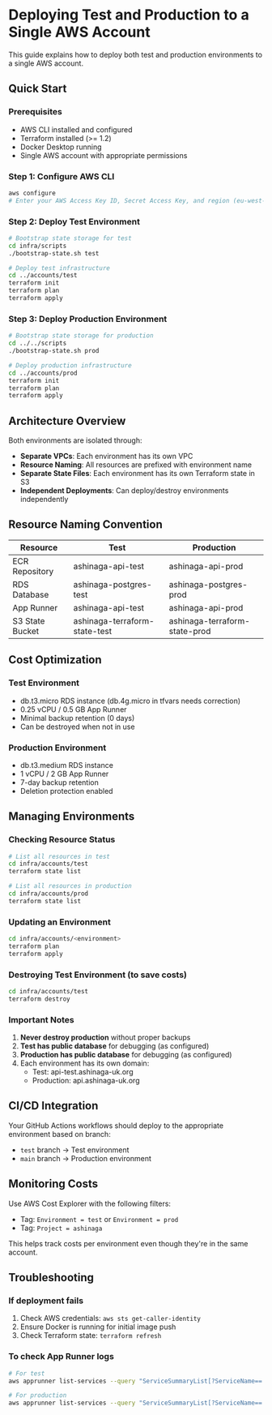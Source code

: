# Deploying Test and Production to a Single AWS Account

This guide explains how to deploy both test and production environments to a single AWS account.

## Quick Start

### Prerequisites
- AWS CLI installed and configured
- Terraform installed (>= 1.2)
- Docker Desktop running
- Single AWS account with appropriate permissions

### Step 1: Configure AWS CLI
```bash
aws configure
# Enter your AWS Access Key ID, Secret Access Key, and region (eu-west-3)
```

### Step 2: Deploy Test Environment
```bash
# Bootstrap state storage for test
cd infra/scripts
./bootstrap-state.sh test

# Deploy test infrastructure
cd ../accounts/test
terraform init
terraform plan
terraform apply
```

### Step 3: Deploy Production Environment
```bash
# Bootstrap state storage for production
cd ../../scripts
./bootstrap-state.sh prod

# Deploy production infrastructure
cd ../accounts/prod
terraform init
terraform plan
terraform apply
```

## Architecture Overview

Both environments are isolated through:
- **Separate VPCs**: Each environment has its own VPC
- **Resource Naming**: All resources are prefixed with environment name
- **Separate State Files**: Each environment has its own Terraform state in S3
- **Independent Deployments**: Can deploy/destroy environments independently

## Resource Naming Convention

| Resource | Test | Production |
|----------|------|------------|
| ECR Repository | ashinaga-api-test | ashinaga-api-prod |
| RDS Database | ashinaga-postgres-test | ashinaga-postgres-prod |
| App Runner | ashinaga-api-test | ashinaga-api-prod |
| S3 State Bucket | ashinaga-terraform-state-test | ashinaga-terraform-state-prod |

## Cost Optimization

### Test Environment
- db.t3.micro RDS instance (db.4g.micro in tfvars needs correction)
- 0.25 vCPU / 0.5 GB App Runner
- Minimal backup retention (0 days)
- Can be destroyed when not in use

### Production Environment
- db.t3.medium RDS instance
- 1 vCPU / 2 GB App Runner
- 7-day backup retention
- Deletion protection enabled

## Managing Environments

### Checking Resource Status
```bash
# List all resources in test
cd infra/accounts/test
terraform state list

# List all resources in production
cd infra/accounts/prod
terraform state list
```

### Updating an Environment
```bash
cd infra/accounts/<environment>
terraform plan
terraform apply
```

### Destroying Test Environment (to save costs)
```bash
cd infra/accounts/test
terraform destroy
```

### Important Notes
1. **Never destroy production** without proper backups
2. **Test has public database** for debugging (as configured)
3. **Production has public database** for debugging (as configured)
4. Each environment has its own domain:
   - Test: api-test.ashinaga-uk.org
   - Production: api.ashinaga-uk.org

## CI/CD Integration

Your GitHub Actions workflows should deploy to the appropriate environment based on branch:
- `test` branch → Test environment
- `main` branch → Production environment

## Monitoring Costs

Use AWS Cost Explorer with the following filters:
- Tag: `Environment = test` or `Environment = prod`
- Tag: `Project = ashinaga`

This helps track costs per environment even though they're in the same account.

## Troubleshooting

### If deployment fails
1. Check AWS credentials: `aws sts get-caller-identity`
2. Ensure Docker is running for initial image push
3. Check Terraform state: `terraform refresh`

### To check App Runner logs
```bash
# For test
aws apprunner list-services --query "ServiceSummaryList[?ServiceName=='ashinaga-api-test']"

# For production
aws apprunner list-services --query "ServiceSummaryList[?ServiceName=='ashinaga-api-prod']"
```